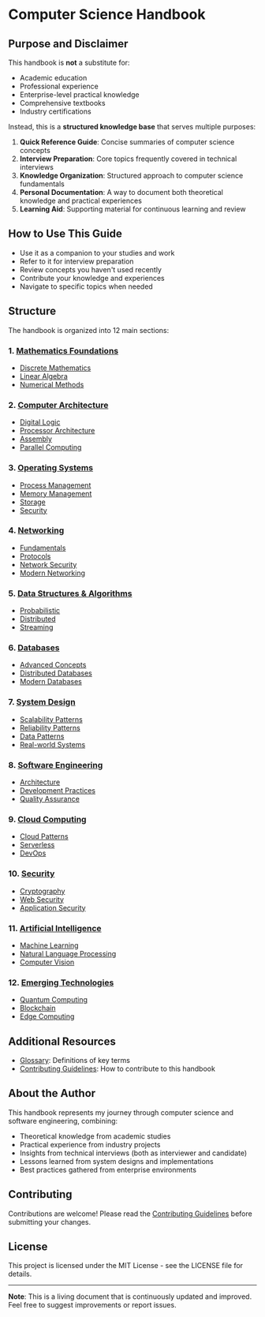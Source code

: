 # Computer Science Handbook

## Purpose and Disclaimer

This handbook is **not** a substitute for:
- Academic education
- Professional experience
- Enterprise-level practical knowledge
- Comprehensive textbooks
- Industry certifications

Instead, this is a **structured knowledge base** that serves multiple purposes:

1. **Quick Reference Guide**: Concise summaries of computer science concepts
2. **Interview Preparation**: Core topics frequently covered in technical interviews
3. **Knowledge Organization**: Structured approach to computer science fundamentals
4. **Personal Documentation**: A way to document both theoretical knowledge and practical experiences
5. **Learning Aid**: Supporting material for continuous learning and review

## How to Use This Guide

- Use it as a companion to your studies and work
- Refer to it for interview preparation
- Review concepts you haven't used recently
- Contribute your knowledge and experiences
- Navigate to specific topics when needed

## Structure

The handbook is organized into 12 main sections:

### 1. [Mathematics Foundations](./01-mathematics-foundations/)
- [Discrete Mathematics](./01-mathematics-foundations/discrete-mathematics/)
- [Linear Algebra](./01-mathematics-foundations/linear-algebra/)
- [Numerical Methods](./01-mathematics-foundations/numerical-methods/)

### 2. [Computer Architecture](./02-computer-architecture/)
- [Digital Logic](./02-computer-architecture/digital-logic/)
- [Processor Architecture](./02-computer-architecture/processor-architecture/)
- [Assembly](./02-computer-architecture/assembly/)
- [Parallel Computing](./02-computer-architecture/parallel-computing/)

### 3. [Operating Systems](./03-operating-systems/)
- [Process Management](./03-operating-systems/process-management/)
- [Memory Management](./03-operating-systems/memory-management/)
- [Storage](./03-operating-systems/storage/)
- [Security](./03-operating-systems/security/)

### 4. [Networking](./04-networking/)
- [Fundamentals](./04-networking/fundamentals/)
- [Protocols](./04-networking/protocols/)
- [Network Security](./04-networking/network-security/)
- [Modern Networking](./04-networking/modern-networking/)

### 5. [Data Structures & Algorithms](./05-data-structures-algorithms/)
- [Probabilistic](./05-data-structures-algorithms/probabilistic/)
- [Distributed](./05-data-structures-algorithms/distributed/)
- [Streaming](./05-data-structures-algorithms/streaming/)

### 6. [Databases](./06-databases/)
- [Advanced Concepts](./06-databases/advanced-concepts/)
- [Distributed Databases](./06-databases/distributed-databases/)
- [Modern Databases](./06-databases/modern-databases/)

### 7. [System Design](./07-system-design/)
- [Scalability Patterns](./07-system-design/scalability-patterns/)
- [Reliability Patterns](./07-system-design/reliability-patterns/)
- [Data Patterns](./07-system-design/data-patterns/)
- [Real-world Systems](./07-system-design/real-world-systems/)

### 8. [Software Engineering](./08-software-engineering/)
- [Architecture](./08-software-engineering/architecture/)
- [Development Practices](./08-software-engineering/development-practices/)
- [Quality Assurance](./08-software-engineering/quality-assurance/)

### 9. [Cloud Computing](./09-cloud-computing/)
- [Cloud Patterns](./09-cloud-computing/cloud-patterns/)
- [Serverless](./09-cloud-computing/serverless/)
- [DevOps](./09-cloud-computing/devops/)

### 10. [Security](./10-security/)
- [Cryptography](./10-security/cryptography/)
- [Web Security](./10-security/web-security/)
- [Application Security](./10-security/application-security/)

### 11. [Artificial Intelligence](./11-artificial-intelligence/)
- [Machine Learning](./11-artificial-intelligence/machine-learning/)
- [Natural Language Processing](./11-artificial-intelligence/nlp/)
- [Computer Vision](./11-artificial-intelligence/computer-vision/)

### 12. [Emerging Technologies](./12-emerging-technologies/)
- [Quantum Computing](./12-emerging-technologies/quantum-computing/)
- [Blockchain](./12-emerging-technologies/blockchain/)
- [Edge Computing](./12-emerging-technologies/edge-computing/)

## Additional Resources
- [Glossary](./GLOSSARY.md): Definitions of key terms
- [Contributing Guidelines](./CONTRIBUTING.md): How to contribute to this handbook

## About the Author

This handbook represents my journey through computer science and software engineering, combining:
- Theoretical knowledge from academic studies
- Practical experience from industry projects
- Insights from technical interviews (both as interviewer and candidate)
- Lessons learned from system designs and implementations
- Best practices gathered from enterprise environments

## Contributing

Contributions are welcome! Please read the [Contributing Guidelines](./CONTRIBUTING.md) before submitting your changes.

## License

This project is licensed under the MIT License - see the LICENSE file for details.

---

**Note**: This is a living document that is continuously updated and improved. Feel free to suggest improvements or report issues.